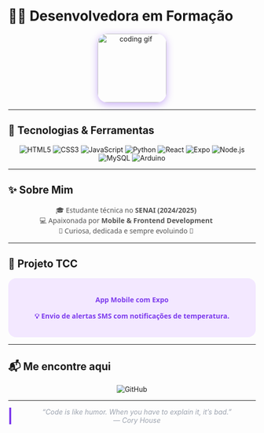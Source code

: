 # 👩‍💻 Desenvolvedora em Formação

<p align="center">
  <img src="https://media.giphy.com/media/jAYUbVXgESSti/giphy.gif" width="140" alt="coding gif" style="border-radius: 20px; box-shadow: 0 4px 15px rgba(124, 58, 237, 0.4);" />
</p>

---

## 🌿 Tecnologias & Ferramentas

<p align="center">
  <img src="https://img.shields.io/badge/HTML5-E34F26?style=for-the-badge&logo=html5&logoColor=white" alt="HTML5" />
  <img src="https://img.shields.io/badge/CSS3-1572B6?style=for-the-badge&logo=css3&logoColor=white" alt="CSS3" />
  <img src="https://img.shields.io/badge/JavaScript-F7DF1E?style=for-the-badge&logo=javascript&logoColor=black" alt="JavaScript" />
  <img src="https://img.shields.io/badge/Python-3776AB?style=for-the-badge&logo=python&logoColor=white" alt="Python" />
  <img src="https://img.shields.io/badge/React-61DAFB?style=for-the-badge&logo=react&logoColor=black" alt="React" />
  <img src="https://img.shields.io/badge/Expo-1B1F23?style=for-the-badge&logo=expo&logoColor=white" alt="Expo" />
  <img src="https://img.shields.io/badge/Node.js-339933?style=for-the-badge&logo=node.js&logoColor=white" alt="Node.js" />
  <img src="https://img.shields.io/badge/MySQL-4479A1?style=for-the-badge&logo=mysql&logoColor=white" alt="MySQL" />
  <img src="https://img.shields.io/badge/Arduino-00979D?style=for-the-badge&logo=arduino&logoColor=white" alt="Arduino" />
</p>

---

## ✨ Sobre Mim

<p align="center" style="max-width: 480px; font-family: 'Segoe UI', Tahoma, Geneva, Verdana, sans-serif; color: #555555; line-height: 1.5;">
  🎓 Estudante técnica no <strong>SENAI (2024/2025)</strong><br />
  💻 Apaixonada por <strong>Mobile & Frontend Development</strong><br />
  🌱 Curiosa, dedicada e sempre evoluindo 🚀
</p>

---

## 📱 Projeto TCC

<div align="center" style="max-width: 480px; margin: auto; background: #F3E8FF; border-radius: 16px; padding: 20px; color: #7C3AED; font-family: 'Segoe UI', Tahoma, Geneva, Verdana, sans-serif; font-weight: 600;">
  <p><strong>App Mobile com Expo</strong></p>
  <p>💡 Envio de alertas SMS com notificações de temperatura.</p>
</div>

---

## 📬 Me encontre aqui

<p align="center">
  <a href="https://github.com/seuusuario" target="_blank" rel="noopener noreferrer" style="text-decoration:none;">
    <img src="https://img.shields.io/badge/GitHub-%23121011.svg?style=for-the-badge&logo=github&logoColor=white" alt="GitHub" />
  </a>
</p>

---

<blockquote style="max-width: 480px; margin: 0 auto; font-style: italic; color: #9CA3AF; text-align: center; border-left: 4px solid #7C3AED; padding-left: 16px;">
  “Code is like humor. When you have to explain it, it’s bad.”<br /> — Cory House
</blockquote>
